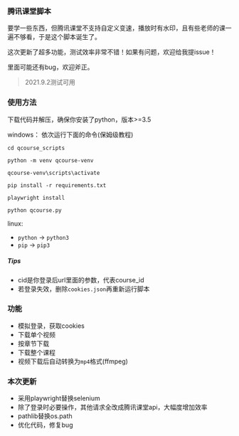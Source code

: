 ### 腾讯课堂脚本
要学一些东西，但腾讯课堂不支持自定义变速，播放时有水印，且有些老师的课一遍不够看，于是这个脚本诞生了。

这次更新了超多功能，测试效率非常不错！如果有问题，欢迎给我提issue！

里面可能还有bug，欢迎斧正。

> 2021.9.2测试可用

### 使用方法
下载代码并解压，确保你安装了python，版本>=3.5

windows：
依次运行下面的命令(保姆级教程)
``` shell
cd qcourse_scripts

python -m venv qcourse-venv

qcourse-venv\scripts\activate

pip install -r requirements.txt

playwright install

python qcourse.py
```

linux:  
- `python` -> `python3`
- `pip` -> `pip3`
##### Tips
- cid是你登录后url里面的参数，代表course_id
- 若登录失效，删除`cookies.json`再重新运行脚本
### 功能
- 模拟登录，获取cookies
- 下载单个视频
- 按章节下载
- 下载整个课程
- 视频下载后自动转换为`mp4`格式(ffmpeg)
### 本次更新
- 采用playwright替换selenium
- 除了登录时必要操作，其他请求全改成腾讯课堂api，大幅度增加效率
- pathlib替换os.path
- 优化代码，修复bug

